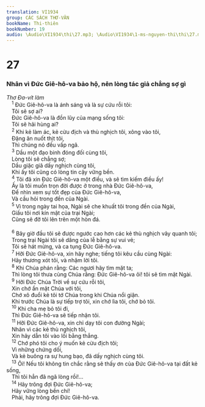 ```yaml
---
translation: VI1934
group: CÁC SÁCH THƠ-VĂN
bookName: Thi-thiên 
bookNumber: 19
audio: \Audio\VI1934\thi\27.mp3; \Audio\VI1934\1-ms-nguyen-thi\thi\27.mp3
---
```


<div class="title"><h1>27</h1><h3>Nhân vì Đức Giê-hô-va bảo hộ, nên lòng tác giả chẳng sợ gì</h3><i>Thơ Đa-vít làm</i></div>
<span class="verse thi_27_1"> <sup>1</sup> Đức Giê-hô-va là ánh sáng và là sự cứu rỗi tôi: <br/> Tôi sẽ sợ ai? <br/> Đức Giê-hô-va là đồn lũy của mạng sống tôi: <br/> Tôi sẽ hãi hùng ai? <br/></span>
<span class="verse thi_27_2"> <sup>2</sup> Khi kẻ làm ác, kẻ cừu địch và thù nghịch tôi, xông vào tôi, <br/> Đặng ăn nuốt thịt tôi, <br/> Thì chúng nó đều vấp ngã. <br/></span>
<span class="verse thi_27_3"> <sup>3</sup> Dầu một đạo binh đóng đối cùng tôi, <br/> Lòng tôi sẽ chẳng sợ; <br/> Dầu giặc giã dấy nghịch cùng tôi, <br/> Khi ấy tôi cũng có lòng tin cậy vững bền. <br/></span>
<span class="verse thi_27_4"> <sup>4</sup> Tôi đã xin Đức Giê-hô-va một điều, và sẽ tìm kiếm điều ấy! <br/> Ấy là tôi muốn trọn đời được ở trong nhà Đức Giê-hô-va, <br/> Để nhìn xem sự tốt đẹp của Đức Giê-hô-va, <br/> Và cầu hỏi trong đền của Ngài. <br/></span>
<span class="verse thi_27_5"> <sup>5</sup> Vì trong ngày tai họa, Ngài sẽ che khuất tôi trong đền của Ngài, <br/> Giấu tôi nơi kín mật của trại Ngài; <br/> Cũng sẽ đỡ tôi lên trên một hòn đá. <br/> <br/></span>
<span class="verse thi_27_6"> <sup>6</sup> Bây giờ đầu tôi sẽ được ngước cao hơn các kẻ thù nghịch vây quanh tôi; <br/> Trong trại Ngài tôi sẽ dâng của lễ bằng sự vui vẻ; <br/> Tôi sẽ hát mừng, và ca tụng Đức Giê-hô-va. <br/></span>
<span class="verse thi_27_7"> <sup>7</sup> Hỡi Đức Giê-hô-va, xin hãy nghe; tiếng tôi kêu cầu cùng Ngài: <br/> Hãy thương xót tôi, và nhậm lời tôi. <br/></span>
<span class="verse thi_27_8"> <sup>8</sup> Khi Chúa phán rằng: Các ngươi hãy tìm mặt ta; <br/> Thì lòng tôi thưa cùng Chúa rằng: Đức Giê-hô-va ôi! tôi sẽ tìm mặt Ngài. <br/></span>
<span class="verse thi_27_9"> <sup>9</sup> Hỡi Đức Chúa Trời về sự cứu rỗi tôi, <br/> Xin chớ ẩn mặt Chúa với tôi, <br/> Chớ xô đuổi kẻ tôi tớ Chúa trong khi Chúa nổi giận. <br/> Khi trước Chúa là sự tiếp trợ tôi, xin chớ lìa tôi, chớ bỏ tôi. <br/></span>
<span class="verse thi_27_10"> <sup>10</sup> Khi cha mẹ bỏ tôi đi, <br/> Thì Đức Giê-hô-va sẽ tiếp nhận tôi. <br/></span>
<span class="verse thi_27_11"> <sup>11</sup> Hỡi Đức Giê-hô-va, xin chỉ dạy tôi con đường Ngài; <br/> Nhân vì các kẻ thù nghịch tôi, <br/> Xin hãy dẫn tôi vào lối bằng thẳng. <br/></span>
<span class="verse thi_27_12"> <sup>12</sup> Chớ phó tôi cho ý muốn kẻ cừu địch tôi; <br/> Vì những chứng dối, <br/> Và kẻ buông ra sự hung bạo, đã dấy nghịch cùng tôi. <br/></span>
<span class="verse thi_27_13"> <sup>13</sup> Ôi! Nếu tôi không tin chắc rằng sẽ thấy ơn của Đức Giê-hô-va tại đất kẻ sống, <br/> Thì tôi hẳn đã ngã lòng rồi!… <br/></span>
<span class="verse thi_27_14"> <sup>14</sup> Hãy trông đợi Đức Giê-hô-va; <br/> Hãy vững lòng bền chí! <br/> Phải, hãy trông đợi Đức Giê-hô-va. <br/></span>
